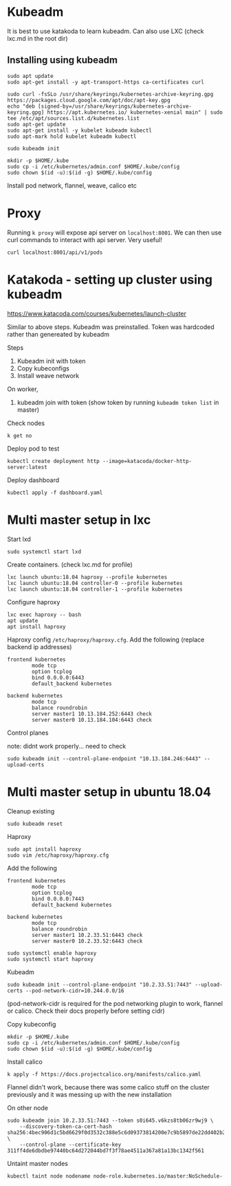 # Kubeadm

It is best to use katakoda to learn kubeadm. Can also use LXC (check lxc.md in the root dir)

## Installing using kubeadm

```
sudo apt update
sudo apt-get install -y apt-transport-https ca-certificates curl
```

```
sudo curl -fsSLo /usr/share/keyrings/kubernetes-archive-keyring.gpg https://packages.cloud.google.com/apt/doc/apt-key.gpg
echo "deb [signed-by=/usr/share/keyrings/kubernetes-archive-keyring.gpg] https://apt.kubernetes.io/ kubernetes-xenial main" | sudo tee /etc/apt/sources.list.d/kubernetes.list
sudo apt-get update
sudo apt-get install -y kubelet kubeadm kubectl
sudo apt-mark hold kubelet kubeadm kubectl
```

```
sudo kubeadm init
```

```
mkdir -p $HOME/.kube
sudo cp -i /etc/kubernetes/admin.conf $HOME/.kube/config
sudo chown $(id -u):$(id -g) $HOME/.kube/config
```

Install pod network, flannel, weave, calico etc

# Proxy

Running `k proxy` will expose api server on `localhost:8001`. We can then use curl commands to interact with api server. Very useful!

```
curl localhost:8001/api/v1/pods
```

# Katakoda - setting up cluster using kubeadm

<https://www.katacoda.com/courses/kubernetes/launch-cluster>

Similar to above steps. Kubeadm was preinstalled. Token was hardcoded rather than genereated by kubeadm

Steps

1. Kubeadm init with token
1. Copy kubeconfigs
1. Install weave network


On worker,

1. kubeadm join with token (show token by running `kubeadm token list` in master)

Check nodes

```
k get no
```

Deploy pod to test

```
kubectl create deployment http --image=katacoda/docker-http-server:latest
```

Deploy dashboard

```
kubectl apply -f dashboard.yaml
```

# Multi master setup in lxc

Start lxd

```
sudo systemctl start lxd
```

Create containers. (check lxc.md for profile)
```
lxc launch ubuntu:18.04 haproxy --profile kubernetes
lxc launch ubuntu:18.04 controller-0 --profile kubernetes
lxc launch ubuntu:18.04 controller-1 --profile kubernetes
```

Configure haproxy

```
lxc exec haproxy -- bash
apt update
apt install haproxy
```

Haproxy config `/etc/haproxy/haproxy.cfg`. Add the following (replace backend ip addresses)

```
frontend kubernetes
        mode tcp
        option tcplog
        bind 0.0.0.0:6443
        default_backend kubernetes

backend kubernetes
        mode tcp
        balance roundrobin
        server master1 10.13.184.252:6443 check
        server master0 10.13.184.104:6443 check
```

Control planes

note: didnt work properly... need to check
```
sudo kubeadm init --control-plane-endpoint "10.13.184.246:6443" --upload-certs
```

# Multi master setup in ubuntu 18.04

Cleanup existing

```
sudo kubeadm reset
```

Haproxy

```
sudo apt install haproxy
sudo vim /etc/haproxy/haproxy.cfg
```

Add the following

```
frontend kubernetes
        mode tcp
        option tcplog
        bind 0.0.0.0:7443
        default_backend kubernetes

backend kubernetes
        mode tcp
        balance roundrobin
        server master1 10.2.33.51:6443 check
        server master0 10.2.33.52:6443 check
```

```
sudo systemctl enable haproxy
sudo systemctl start haproxy
```

Kubeadm

```
sudo kubeadm init --control-plane-endpoint "10.2.33.51:7443" --upload-certs --pod-network-cidr=10.244.0.0/16
```
(pod-network-cidr is required for the pod networking plugin to work, flannel or calico. Check their docs properly before setting cidr)

Copy kubeconfig

```
mkdir -p $HOME/.kube
sudo cp -i /etc/kubernetes/admin.conf $HOME/.kube/config
sudo chown $(id -u):$(id -g) $HOME/.kube/config
```

Install calico

```
k apply -f https://docs.projectcalico.org/manifests/calico.yaml
```
Flannel didn't work, because there was some calico stuff on the cluster previously and it was messing up with the new installation


On other node

```
sudo kubeadm join 10.2.33.51:7443 --token s0i645.v6kzs8tb06zr9wj9 \
    --discovery-token-ca-cert-hash sha256:4bec906d1c5bd6629f0d3532c388e5c6d09373814200e7c9b5897de22dd402b2 \
    --control-plane --certificate-key 311ff4de6dbdbe97440bc64d272044bd7f3f78ae4511a367a81a13bc1342f561
```

Untaint master nodes

```
kubectl taint node nodename node-role.kubernetes.io/master:NoSchedule-
```

